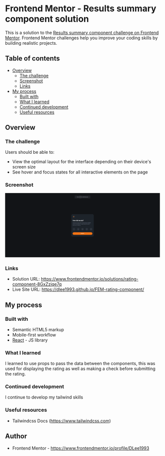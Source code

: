 # Frontend Mentor - Results summary component solution

This is a solution to the [Results summary component challenge on Frontend Mentor](https://www.frontendmentor.io/challenges/results-summary-component-CE_K6s0maV). Frontend Mentor challenges help you improve your coding skills by building realistic projects.

## Table of contents

-   [Overview](#overview)
    -   [The challenge](#the-challenge)
    -   [Screenshot](#screenshot)
    -   [Links](#links)
-   [My process](#my-process)
    -   [Built with](#built-with)
    -   [What I learned](#what-i-learned)
    -   [Continued development](#continued-development)
    -   [Useful resources](#useful-resources)

## Overview

### The challenge

Users should be able to:

-   View the optimal layout for the interface depending on their device's screen size
-   See hover and focus states for all interactive elements on the page

### Screenshot

![ScreenShot](Screenshot.png)

### Links

-   Solution URL: https://www.frontendmentor.io/solutions/rating-component-8GxZziqe7q
-   Live Site URL: https://dlee1993.github.io/FEM-rating-component/

## My process

### Built with

-   Semantic HTML5 markup
-   Mobile-first workflow
-   [React](https://reactjs.org/) - JS library

### What I learned

I learned to use props to pass the data between the components, this was used for displaying the rating as well as making a check before submitting the rating. 

### Continued development
I continue to develop my tailwind skills
### Useful resources

-   Tailwindcss Docs (https://www.tailwindcss.com)

## Author

-   Frontend Mentor - https://www.frontendmentor.io/profile/DLee1993

